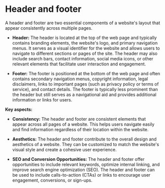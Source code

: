 # Header and footer

A header and footer are two essential components of a website's layout that appear consistently across multiple pages.

* **Header:** The header is located at the top of the web page and typically contains branding elements, the website's logo, and primary navigation menus. It serves as a visual identifier for the website and allows users to navigate to different sections or pages of the site. The header may also include search bars, contact information, social media icons, or other relevant elements that facilitate user interaction and engagement.

* **Footer:** The footer is positioned at the bottom of the web page and often contains secondary navigation menus, copyright information, legal disclaimers, links to important pages (such as privacy policy or terms of service), and contact details. The footer is typically less prominent than the header but still serves as a navigational aid and provides additional information or links for users.

**Key aspects:**

* **Consistency:** The header and footer are consistent elements that appear across all pages of a website. This helps users navigate easily and find information regardless of their location within the website.

* **Aesthetics:** The header and footer contribute to the overall design and aesthetics of a website. They can be customized to match the website's visual style and create a cohesive user experience.

* **SEO and Conversion Opportunities:** The header and footer offer opportunities to include relevant keywords, optimize internal linking, and improve search engine optimization (SEO). The header and footer can be used to include calls-to-action (CTAs) or links to encourage user engagement, conversions, or sign-ups.
